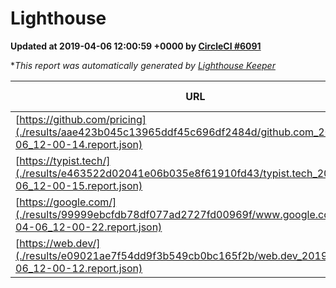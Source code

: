 
# Lighthouse

**Updated at 2019-04-06 12:00:59 +0000 by [CircleCI #6091](https://circleci.com/gh/ItinerisLtd/lighthouse-keeper-example/6091)**

**This report was automatically generated by [Lighthouse Keeper](https://github.com/itinerisltd/lighthouse-keeper)*

| URL | Performance | Accessibility | Best Practices | SEO | PWA | Updated At |
| --- | --- | --- | --- | --- | --- | --- |
| [https://github.com/pricing](./results/aae423b045c13965ddf45c696df2484d/github.com_2019-04-06_12-00-14.report.json) | 0.86 | 0.89 | 0.93 | 0.9 | 0.58 | 2019-04-06T12:00:14.378Z |
| [https://typist.tech/](./results/e463522d02041e06b035e8f61910fd43/typist.tech_2019-04-06_12-00-15.report.json) | 1 |  |  |  |  | 2019-04-06T12:00:15.549Z |
| [https://google.com/](./results/99999ebcfdb78df077ad2727fd00969f/www.google.com_2019-04-06_12-00-22.report.json) | 0.96 | 0.71 | 0.93 | 0.82 | 0.58 | 2019-04-06T12:00:22.512Z |
| [https://web.dev/](./results/e09021ae7f54dd9f3b549cb0bc165f2b/web.dev_2019-04-06_12-00-12.report.json) | 0.97 | 0.93 | 1 | 0.96 | 1 | 2019-04-06T12:00:12.787Z |

